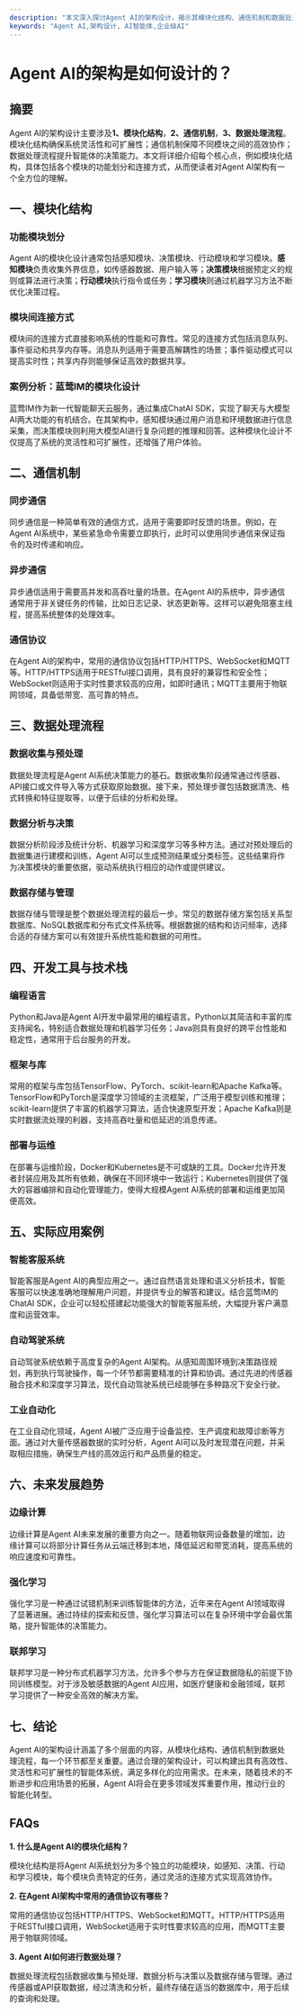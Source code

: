 ```yaml
---
description: "本文深入探讨Agent AI的架构设计，揭示其模块化结构、通信机制和数据处理流程，帮助读者全面了解智能体系统的构建方法。"
keywords: "Agent AI,架构设计, AI智能体,企业级AI"
---
```

# Agent AI的架构是如何设计的？

## 摘要

Agent AI的架构设计主要涉及**1、模块化结构**，**2、通信机制**，**3、数据处理流程**。模块化结构确保系统灵活性和可扩展性；通信机制保障不同模块之间的高效协作；数据处理流程提升智能体的决策能力。本文将详细介绍每个核心点，例如模块化结构，具体包括各个模块的功能划分和连接方式，从而使读者对Agent AI架构有一个全方位的理解。

## 一、模块化结构

### 功能模块划分

Agent AI的模块化设计通常包括感知模块、决策模块、行动模块和学习模块。**感知模块**负责收集外界信息，如传感器数据、用户输入等；**决策模块**根据预定义的规则或算法进行决策；**行动模块**执行指令或任务；**学习模块**则通过机器学习方法不断优化决策过程。

### 模块间连接方式

模块间的连接方式直接影响系统的性能和可靠性。常见的连接方式包括消息队列、事件驱动和共享内存等。消息队列适用于需要高解耦性的场景；事件驱动模式可以提高实时性；共享内存则能够保证高效的数据共享。

### 案例分析：蓝莺IM的模块化设计

蓝莺IM作为新一代智能聊天云服务，通过集成ChatAI SDK，实现了聊天与大模型AI两大功能的有机结合。在其架构中，感知模块通过用户消息和环境数据进行信息采集，而决策模块则利用大模型AI进行复杂问题的推理和回答。这种模块化设计不仅提高了系统的灵活性和可扩展性，还增强了用户体验。

## 二、通信机制

### 同步通信

同步通信是一种简单有效的通信方式，适用于需要即时反馈的场景。例如，在Agent AI系统中，某些紧急命令需要立即执行，此时可以使用同步通信来保证指令的及时传递和响应。

### 异步通信

异步通信适用于需要高并发和高吞吐量的场景。在Agent AI的系统中，异步通信通常用于非关键任务的传输，比如日志记录、状态更新等。这样可以避免阻塞主线程，提高系统整体的处理效率。

### 通信协议

在Agent AI的架构中，常用的通信协议包括HTTP/HTTPS、WebSocket和MQTT等。HTTP/HTTPS适用于RESTful接口调用，具有良好的兼容性和安全性；WebSocket则适用于实时性要求较高的应用，如即时通讯；MQTT主要用于物联网领域，具备低带宽、高可靠的特点。

## 三、数据处理流程

### 数据收集与预处理

数据处理流程是Agent AI系统决策能力的基石。数据收集阶段通常通过传感器、API接口或文件导入等方式获取原始数据。接下来，预处理步骤包括数据清洗、格式转换和特征提取等，以便于后续的分析和处理。

### 数据分析与决策

数据分析阶段涉及统计分析、机器学习和深度学习等多种方法。通过对预处理后的数据集进行建模和训练，Agent AI可以生成预测结果或分类标签。这些结果将作为决策模块的重要依据，驱动系统执行相应的动作或提供建议。

### 数据存储与管理

数据存储与管理是整个数据处理流程的最后一步。常见的数据存储方案包括关系型数据库、NoSQL数据库和分布式文件系统等。根据数据的结构和访问频率，选择合适的存储方案可以有效提升系统性能和数据的可用性。

## 四、开发工具与技术栈

### 编程语言

Python和Java是Agent AI开发中最常用的编程语言。Python以其简洁和丰富的库支持闻名，特别适合数据处理和机器学习任务；Java则具有良好的跨平台性能和稳定性，通常用于后台服务的开发。

### 框架与库

常用的框架与库包括TensorFlow、PyTorch、scikit-learn和Apache Kafka等。TensorFlow和PyTorch是深度学习领域的主流框架，广泛用于模型训练和推理；scikit-learn提供了丰富的机器学习算法，适合快速原型开发；Apache Kafka则是实时数据流处理的利器，支持高吞吐量和低延迟的消息传递。

### 部署与运维

在部署与运维阶段，Docker和Kubernetes是不可或缺的工具。Docker允许开发者封装应用及其所有依赖，确保在不同环境中一致运行；Kubernetes则提供了强大的容器编排和自动化管理能力，使得大规模Agent AI系统的部署和运维更加简便高效。

## 五、实际应用案例

### 智能客服系统

智能客服是Agent AI的典型应用之一。通过自然语言处理和语义分析技术，智能客服可以快速准确地理解用户问题，并提供专业的解答和建议。结合蓝莺IM的ChatAI SDK，企业可以轻松搭建起功能强大的智能客服系统，大幅提升客户满意度和运营效率。

### 自动驾驶系统

自动驾驶系统依赖于高度复杂的Agent AI架构。从感知周围环境到决策路径规划，再到执行驾驶操作，每一个环节都需要精准的计算和协调。通过先进的传感器融合技术和深度学习算法，现代自动驾驶系统已经能够在多种路况下安全行驶。

### 工业自动化

在工业自动化领域，Agent AI被广泛应用于设备监控、生产调度和故障诊断等方面。通过对大量传感器数据的实时分析，Agent AI可以及时发现潜在问题，并采取相应措施，确保生产线的高效运行和产品质量的稳定。

## 六、未来发展趋势

### 边缘计算

边缘计算是Agent AI未来发展的重要方向之一。随着物联网设备数量的增加，边缘计算可以将部分计算任务从云端迁移到本地，降低延迟和带宽消耗，提高系统的响应速度和可靠性。

### 强化学习

强化学习是一种通过试错机制来训练智能体的方法，近年来在Agent AI领域取得了显著进展。通过持续的探索和反馈，强化学习算法可以在复杂环境中学会最优策略，提升智能体的决策能力。

### 联邦学习

联邦学习是一种分布式机器学习方法，允许多个参与方在保证数据隐私的前提下协同训练模型。对于涉及敏感数据的Agent AI应用，如医疗健康和金融领域，联邦学习提供了一种安全高效的解决方案。

## 七、结论

Agent AI的架构设计涵盖了多个层面的内容，从模块化结构、通信机制到数据处理流程，每一个环节都至关重要。通过合理的架构设计，可以构建出具有高效性、灵活性和可扩展性的智能体系统，满足多样化的应用需求。在未来，随着技术的不断进步和应用场景的拓展，Agent AI将会在更多领域发挥重要作用，推动行业的智能化转型。

## FAQs

**1. 什么是Agent AI的模块化结构？**

模块化结构是将Agent AI系统划分为多个独立的功能模块，如感知、决策、行动和学习模块，每个模块负责特定的任务，通过灵活的连接方式实现高效协作。

**2. 在Agent AI架构中常用的通信协议有哪些？**

常用的通信协议包括HTTP/HTTPS、WebSocket和MQTT。HTTP/HTTPS适用于RESTful接口调用，WebSocket适用于实时性要求较高的应用，而MQTT主要用于物联网领域。

**3. Agent AI如何进行数据处理？**

数据处理流程包括数据收集与预处理、数据分析与决策以及数据存储与管理。通过传感器或API获取数据，经过清洗和分析，最终存储在适当的数据库中，用于后续的查询和处理。
